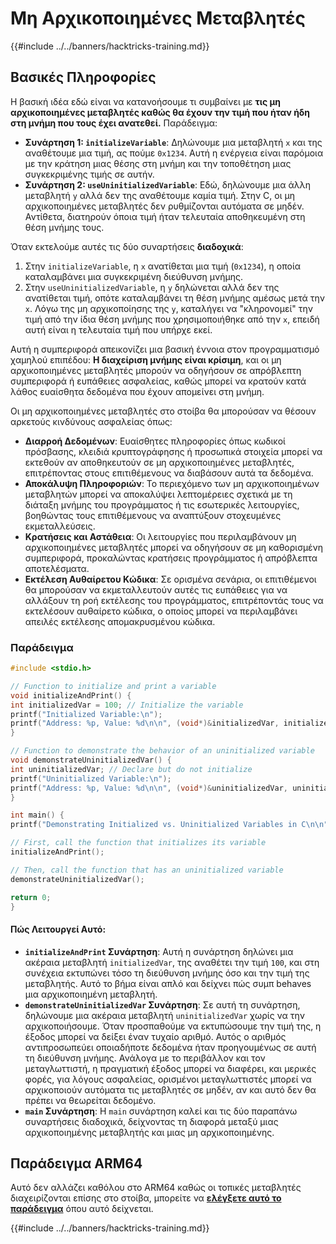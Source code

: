 # Μη Αρχικοποιημένες Μεταβλητές

{{#include ../../banners/hacktricks-training.md}}

## Βασικές Πληροφορίες

Η βασική ιδέα εδώ είναι να κατανοήσουμε τι συμβαίνει με **τις μη αρχικοποιημένες μεταβλητές καθώς θα έχουν την τιμή που ήταν ήδη στη μνήμη που τους έχει ανατεθεί.** Παράδειγμα:

- **Συνάρτηση 1: `initializeVariable`**: Δηλώνουμε μια μεταβλητή `x` και της αναθέτουμε μια τιμή, ας πούμε `0x1234`. Αυτή η ενέργεια είναι παρόμοια με την κράτηση μιας θέσης στη μνήμη και την τοποθέτηση μιας συγκεκριμένης τιμής σε αυτήν.
- **Συνάρτηση 2: `useUninitializedVariable`**: Εδώ, δηλώνουμε μια άλλη μεταβλητή `y` αλλά δεν της αναθέτουμε καμία τιμή. Στην C, οι μη αρχικοποιημένες μεταβλητές δεν ρυθμίζονται αυτόματα σε μηδέν. Αντίθετα, διατηρούν όποια τιμή ήταν τελευταία αποθηκευμένη στη θέση μνήμης τους.

Όταν εκτελούμε αυτές τις δύο συναρτήσεις **διαδοχικά**:

1. Στην `initializeVariable`, η `x` ανατίθεται μια τιμή (`0x1234`), η οποία καταλαμβάνει μια συγκεκριμένη διεύθυνση μνήμης.
2. Στην `useUninitializedVariable`, η `y` δηλώνεται αλλά δεν της ανατίθεται τιμή, οπότε καταλαμβάνει τη θέση μνήμης αμέσως μετά την `x`. Λόγω της μη αρχικοποίησης της `y`, καταλήγει να "κληρονομεί" την τιμή από την ίδια θέση μνήμης που χρησιμοποιήθηκε από την `x`, επειδή αυτή είναι η τελευταία τιμή που υπήρχε εκεί.

Αυτή η συμπεριφορά απεικονίζει μια βασική έννοια στον προγραμματισμό χαμηλού επιπέδου: **Η διαχείριση μνήμης είναι κρίσιμη**, και οι μη αρχικοποιημένες μεταβλητές μπορούν να οδηγήσουν σε απρόβλεπτη συμπεριφορά ή ευπάθειες ασφαλείας, καθώς μπορεί να κρατούν κατά λάθος ευαίσθητα δεδομένα που έχουν απομείνει στη μνήμη.

Οι μη αρχικοποιημένες μεταβλητές στο στοίβα θα μπορούσαν να θέσουν αρκετούς κινδύνους ασφαλείας όπως:

- **Διαρροή Δεδομένων**: Ευαίσθητες πληροφορίες όπως κωδικοί πρόσβασης, κλειδιά κρυπτογράφησης ή προσωπικά στοιχεία μπορεί να εκτεθούν αν αποθηκευτούν σε μη αρχικοποιημένες μεταβλητές, επιτρέποντας στους επιτιθέμενους να διαβάσουν αυτά τα δεδομένα.
- **Αποκάλυψη Πληροφοριών**: Το περιεχόμενο των μη αρχικοποιημένων μεταβλητών μπορεί να αποκαλύψει λεπτομέρειες σχετικά με τη διάταξη μνήμης του προγράμματος ή τις εσωτερικές λειτουργίες, βοηθώντας τους επιτιθέμενους να αναπτύξουν στοχευμένες εκμεταλλεύσεις.
- **Κρατήσεις και Αστάθεια**: Οι λειτουργίες που περιλαμβάνουν μη αρχικοποιημένες μεταβλητές μπορεί να οδηγήσουν σε μη καθορισμένη συμπεριφορά, προκαλώντας κρατήσεις προγράμματος ή απρόβλεπτα αποτελέσματα.
- **Εκτέλεση Αυθαίρετου Κώδικα**: Σε ορισμένα σενάρια, οι επιτιθέμενοι θα μπορούσαν να εκμεταλλευτούν αυτές τις ευπάθειες για να αλλάξουν τη ροή εκτέλεσης του προγράμματος, επιτρέποντάς τους να εκτελέσουν αυθαίρετο κώδικα, ο οποίος μπορεί να περιλαμβάνει απειλές εκτέλεσης απομακρυσμένου κώδικα.

### Παράδειγμα
```c
#include <stdio.h>

// Function to initialize and print a variable
void initializeAndPrint() {
int initializedVar = 100; // Initialize the variable
printf("Initialized Variable:\n");
printf("Address: %p, Value: %d\n\n", (void*)&initializedVar, initializedVar);
}

// Function to demonstrate the behavior of an uninitialized variable
void demonstrateUninitializedVar() {
int uninitializedVar; // Declare but do not initialize
printf("Uninitialized Variable:\n");
printf("Address: %p, Value: %d\n\n", (void*)&uninitializedVar, uninitializedVar);
}

int main() {
printf("Demonstrating Initialized vs. Uninitialized Variables in C\n\n");

// First, call the function that initializes its variable
initializeAndPrint();

// Then, call the function that has an uninitialized variable
demonstrateUninitializedVar();

return 0;
}
```
#### Πώς Λειτουργεί Αυτό:

- **`initializeAndPrint` Συνάρτηση**: Αυτή η συνάρτηση δηλώνει μια ακέραια μεταβλητή `initializedVar`, της αναθέτει την τιμή `100`, και στη συνέχεια εκτυπώνει τόσο τη διεύθυνση μνήμης όσο και την τιμή της μεταβλητής. Αυτό το βήμα είναι απλό και δείχνει πώς συμπ behaves μια αρχικοποιημένη μεταβλητή.
- **`demonstrateUninitializedVar` Συνάρτηση**: Σε αυτή τη συνάρτηση, δηλώνουμε μια ακέραια μεταβλητή `uninitializedVar` χωρίς να την αρχικοποιήσουμε. Όταν προσπαθούμε να εκτυπώσουμε την τιμή της, η έξοδος μπορεί να δείξει έναν τυχαίο αριθμό. Αυτός ο αριθμός αντιπροσωπεύει οποιαδήποτε δεδομένα ήταν προηγουμένως σε αυτή τη διεύθυνση μνήμης. Ανάλογα με το περιβάλλον και τον μεταγλωττιστή, η πραγματική έξοδος μπορεί να διαφέρει, και μερικές φορές, για λόγους ασφαλείας, ορισμένοι μεταγλωττιστές μπορεί να αρχικοποιούν αυτόματα τις μεταβλητές σε μηδέν, αν και αυτό δεν θα πρέπει να θεωρείται δεδομένο.
- **`main` Συνάρτηση**: Η `main` συνάρτηση καλεί και τις δύο παραπάνω συναρτήσεις διαδοχικά, δείχνοντας τη διαφορά μεταξύ μιας αρχικοποιημένης μεταβλητής και μιας μη αρχικοποιημένης.

## Παράδειγμα ARM64

Αυτό δεν αλλάζει καθόλου στο ARM64 καθώς οι τοπικές μεταβλητές διαχειρίζονται επίσης στο στοίβα, μπορείτε να [**ελέγξετε αυτό το παράδειγμα**](https://8ksec.io/arm64-reversing-and-exploitation-part-6-exploiting-an-uninitialized-stack-variable-vulnerability/) όπου αυτό δείχνεται.

{{#include ../../banners/hacktricks-training.md}}

